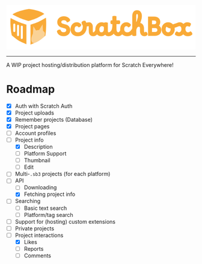 <p align="center">
    <img alt="ScratchBox" src="public/scratchbox-logo-full.svg">
</p>

---

A WIP project hosting/distribution platform for Scratch Everywhere!

# Roadmap

- [x] Auth with Scratch Auth
- [x] Project uploads
- [x] Remember projects (Database)
- [x] Project pages
- [ ] Account profiles
- [ ] Project info
  - [x] Description
  - [ ] Platform Support
  - [ ] Thumbnail
  - [ ] Edit
- [ ] Multi-`.sb3` projects (for each platform)
- [ ] API
  - [ ] Downloading
  - [x] Fetching project info
- [ ] Searching
  - [ ] Basic text search
  - [ ] Platform/tag search
- [ ] Support for (hosting) custom extensions
- [ ] Private projects
- [ ] Project interactions
  - [x] Likes
  - [ ] Reports
  - [ ] Comments
